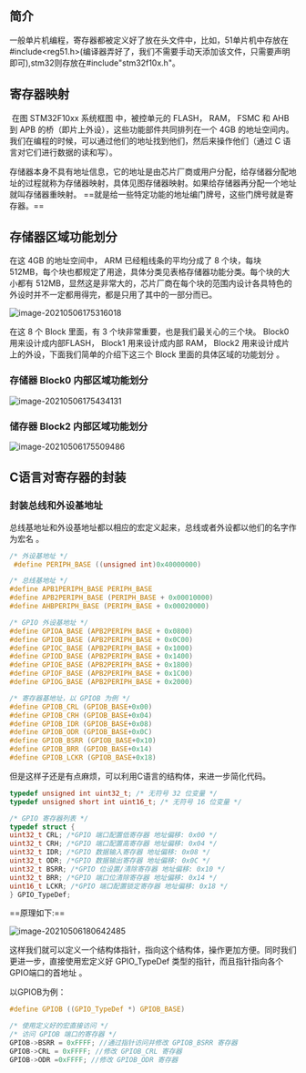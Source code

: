 ## 简介

一般单片机编程，寄存器都被定义好了放在头文件中，比如，51单片机中存放在#include<reg51.h>(编译器弄好了，我们不需要手动天添加该文件，只需要声明即可),stm32则存放在#include"stm32f10x.h"。

## 寄存器映射

​	在图 STM32F10xx 系统框图 中，被控单元的 FLASH， RAM， FSMC 和 AHB 到 APB 的桥（即片上外设），这些功能部件共同排列在一个 4GB 的地址空间内。我们在编程的时候，可以通过他们的地址找到他们，然后来操作他们（通过 C 语言对它们进行数据的读和写）。

​	存储器本身不具有地址信息，它的地址是由芯片厂商或用户分配，给存储器分配地址的过程就称为存储器映射，具体见图存储器映射。如果给存储器再分配一个地址就叫存储器重映射。  ==就是给一些特定功能的地址编门牌号，这些门牌号就是寄存器。==

## 存储器区域功能划分  

在这 4GB 的地址空间中， ARM 已经粗线条的平均分成了 8 个块，每块 512MB，每个块也都规定了用途，具体分类见表格存储器功能分类。每个块的大小都有 512MB，显然这是非常大的，芯片厂商在每个块的范围内设计各具特色的外设时并不一定都用得完，都是只用了其中的一部分而已。

![image-20210506175316018](https://gitee.com/wang_chunfeng/pic-go/raw/master/img/20210506175317.png)

在这 8 个 Block 里面，有 3 个块非常重要，也是我们最关心的三个块。 Block0 用来设计成内部FLASH， Block1 用来设计成内部 RAM， Block2 用来设计成片上的外设，下面我们简单的介绍下这三个 Block 里面的具体区域的功能划分 。

### 存储器 Block0 内部区域功能划分  

![image-20210506175434131](https://gitee.com/wang_chunfeng/pic-go/raw/master/img/20210506175435.png)

### 储存器 Block2 内部区域功能划分  

![image-20210506175509486](https://gitee.com/wang_chunfeng/pic-go/raw/master/img/20210506175510.png)

## C语言对寄存器的封装

### 封装总线和外设基地址  

总线基地址和外设基地址都以相应的宏定义起来，总线或者外设都以他们的名字作为宏名  。

```c
/* 外设基地址 */
 #define PERIPH_BASE ((unsigned int)0x40000000)

/* 总线基地址 */
#define APB1PERIPH_BASE PERIPH_BASE
#define APB2PERIPH_BASE (PERIPH_BASE + 0x00010000)
#define AHBPERIPH_BASE (PERIPH_BASE + 0x00020000)

/* GPIO 外设基地址 */
#define GPIOA_BASE (APB2PERIPH_BASE + 0x0800)
#define GPIOB_BASE (APB2PERIPH_BASE + 0x0C00)
#define GPIOC_BASE (APB2PERIPH_BASE + 0x1000)
#define GPIOD_BASE (APB2PERIPH_BASE + 0x1400)
#define GPIOE_BASE (APB2PERIPH_BASE + 0x1800)
#define GPIOF_BASE (APB2PERIPH_BASE + 0x1C00)
#define GPIOG_BASE (APB2PERIPH_BASE + 0x2000)

/* 寄存器基地址，以 GPIOB 为例 */
#define GPIOB_CRL (GPIOB_BASE+0x00)
#define GPIOB_CRH (GPIOB_BASE+0x04)
#define GPIOB_IDR (GPIOB_BASE+0x08)
#define GPIOB_ODR (GPIOB_BASE+0x0C)
#define GPIOB_BSRR (GPIOB_BASE+0x10)
#define GPIOB_BRR (GPIOB_BASE+0x14)
#define GPIOB_LCKR (GPIOB_BASE+0x18)
```

但是这样子还是有点麻烦，可以利用C语言的结构体，来进一步简化代码。

```c
typedef unsigned int uint32_t; /* 无符号 32 位变量 */
typedef unsigned short int uint16_t; /* 无符号 16 位变量 */

/* GPIO 寄存器列表 */
typedef struct {
uint32_t CRL; /*GPIO 端口配置低寄存器 地址偏移: 0x00 */
uint32_t CRH; /*GPIO 端口配置高寄存器 地址偏移: 0x04 */
uint32_t IDR; /*GPIO 数据输入寄存器 地址偏移: 0x08 */
uint32_t ODR; /*GPIO 数据输出寄存器 地址偏移: 0x0C */
uint32_t BSRR; /*GPIO 位设置/清除寄存器 地址偏移: 0x10 */
uint32_t BRR; /*GPIO 端口位清除寄存器 地址偏移: 0x14 */
uint16_t LCKR; /*GPIO 端口配置锁定寄存器 地址偏移: 0x18 */
} GPIO_TypeDef;
```

==原理如下:==

![image-20210506180642485](https://gitee.com/wang_chunfeng/pic-go/raw/master/img/20210506180643.png)

这样我们就可以定义一个结构体指针，指向这个结构体，操作更加方便。同时我们更进一步，直接使用宏定义好 GPIO_TypeDef 类型的指针，而且指针指向各个 GPIO端口的首地址 。

以GPIOB为例：

```c
#define GPIOB ((GPIO_TypeDef *) GPIOB_BASE)

/* 使用定义好的宏直接访问 */
/* 访问 GPIOB 端口的寄存器 */
GPIOB->BSRR = 0xFFFF; //通过指针访问并修改 GPIOB_BSRR 寄存器
GPIOB->CRL = 0xFFFF; //修改 GPIOB_CRL 寄存器
GPIOB->ODR =0xFFFF; //修改 GPIOB_ODR 寄存器
```







